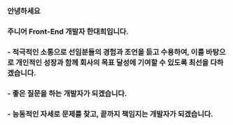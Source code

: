 ### 안녕하세요
### 주니어 Front-End 개발자 한대희입니다. 
### - 적극적인 소통으로 선임분들의 경험과 조언을 듣고 수용하여, 이를 바탕으로 개인적인 성장과 함께 회사의 목표 달성에 기여할 수 있도록 최선을 다하겠습니다.
### - 좋은 질문을 하는 개발자가 되겠습니다.
### - 능동적인 자세로 문제를 찾고, 끝까지 책임지는 개발자가 되겠습니다.

<!--
**handaehee93/handaehee93** is a ✨ _special_ ✨ repository because its `README.md` (this file) appears on your GitHub profile.

Here are some ideas to get you started:

- 🔭 I’m currently working on ...
- 🌱 I’m currently learning ...
- 👯 I’m looking to collaborate on ...
- 🤔 I’m looking for help with ...
- 💬 Ask me about ...
- 📫 How to reach me: ...
- 😄 Pronouns: ...
- ⚡ Fun fact: ...
-->
